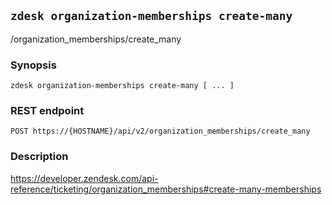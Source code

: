 ## `zdesk organization-memberships create-many`

/organization_memberships/create_many

### Synopsis

    zdesk organization-memberships create-many [ ... ]

### REST endpoint

    POST https://{HOSTNAME}/api/v2/organization_memberships/create_many

### Description

https://developer.zendesk.com/api-reference/ticketing/organization_memberships#create-many-memberships

